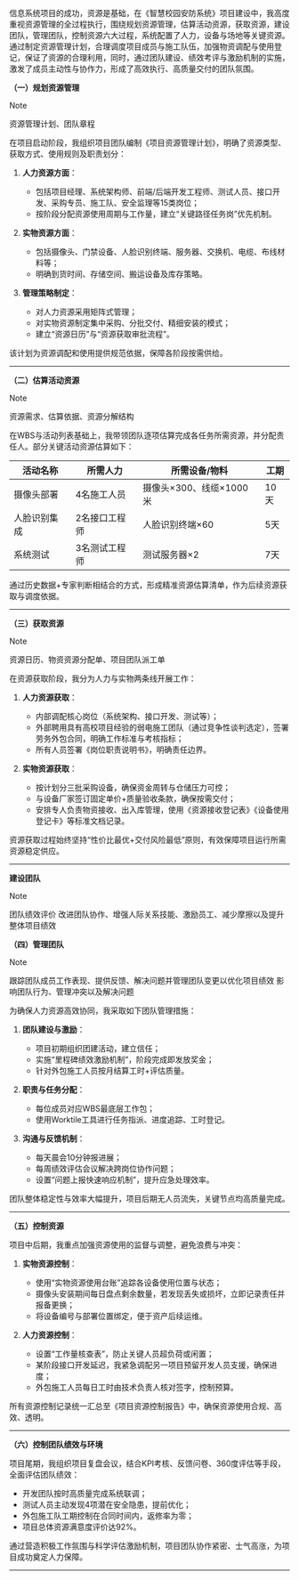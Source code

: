 信息系统项目的成功，资源是基础，在《智慧校园安防系统》项目建设中，我高度重视资源管理的全过程执行，围绕规划资源管理，估算活动资源，获取资源，建设团队，管理团队，控制资源六大过程，系统配置了人力，设备与场地等关键资源。通过制定资源管理计划，合理调度项目成员与施工队伍，加强物资调配与使用登记，保证了资源的合理利用，同时，通过团队建设、绩效考评与激励机制的实施，激发了成员主动性与协作力，形成了高效执行、高质量交付的团队氛围。


**（一）规划资源管理**

> [!note]
> 资源管理计划、团队章程

在项目启动阶段，我组织项目团队编制《项目资源管理计划》，明确了资源类型、获取方式、使用规则及职责划分：

1. **人力资源方面**：

   * 包括项目经理、系统架构师、前端/后端开发工程师、测试人员、接口开发、采购专员、施工队、安全监理等15类岗位；
   * 按阶段分配资源使用周期与工作量，建立“关键路径任务岗”优先机制。

2. **实物资源方面**：

   * 包括摄像头、门禁设备、人脸识别终端、服务器、交换机、电缆、布线材料等；
   * 明确到货时间、存储空间、搬运设备及库存策略。

3. **管理策略制定**：

   * 对人力资源采用矩阵式管理；
   * 对实物资源制定集中采购、分批交付、精细安装的模式；
   * 建立“资源日历”与“资源获取审批流程”。

该计划为资源调配和使用提供规范依据，保障各阶段按需供给。

---

**（二）估算活动资源**

> [!note]
> 资源需求、估算依据、资源分解结构

在WBS与活动列表基础上，我带领团队逐项估算完成各任务所需资源，并分配责任人。部分关键活动资源估算如下：

| 活动名称   | 所需人力    | 所需设备/物料          | 工期  |
| ------ | ------- | ---------------- | --- |
| 摄像头部署  | 4名施工人员  | 摄像头×300、线缆×1000米 | 10天 |
| 人脸识别集成 | 2名接口工程师 | 人脸识别终端×60        | 5天  |
| 系统测试   | 3名测试工程师 | 测试服务器×2          | 7天  |

通过历史数据+专家判断相结合的方式，形成精准资源估算清单，作为后续资源获取与调度依据。

---

**（三）获取资源**

> [!note]
> 资源日历、物资资源分配单、项目团队派工单

在资源获取阶段，我分为人力与实物两条线开展工作：

1. **人力资源获取**：

   * 内部调配核心岗位（系统架构、接口开发、测试等）；
   * 外部聘用具有高校项目经验的弱电施工团队（通过竞争性谈判选定），签署劳务外包合同，明确工作标准与考核指标；
   * 所有人员签署《岗位职责说明书》，明确责任边界。

2. **实物资源获取**：

   * 按计划分三批采购设备，确保资金周转与仓储压力可控；
   * 与设备厂家签订固定单价+质量验收条款，确保按需交付；
   * 安排专人负责物资接收、出入库管理，使用《资源接收登记表》《设备使用登记卡》等标准文档记录。

资源获取过程始终坚持“性价比最优+交付风险最低”原则，有效保障项目运行所需资源稳定供应。

---


**建设团队**

> [!note]
> 团队绩效评价
> 改进团队协作、增强人际关系技能、激励员工、减少摩擦以及提升整体项目绩效



**（四）管理团队**

> [!note]
> 跟踪团队成员工作表现、提供反馈、解决问题并管理团队变更以优化项目绩效
> 影响团队行为、管理冲突以及解决问题

为确保人力资源高效协同，我采取如下团队管理措施：

1. **团队建设与激励**：

   * 项目初期组织团建活动，建立信任；
   * 实施“里程碑绩效激励机制”，阶段完成即发放奖金；
   * 针对外包施工人员按月结算工时+评估质量。

2. **职责与任务分配**：

   * 每位成员对应WBS最底层工作包；
   * 使用Worktile工具进行任务指派、进度追踪、工时登记。

3. **沟通与反馈机制**：

   * 每天晨会10分钟报进展；
   * 每周绩效评估会议解决跨岗位协作问题；
   * 设置“问题上报快速响应机制”，提升应急处理效率。

团队整体稳定性与效率大幅提升，项目后期无人员流失，关键节点均高质量完成。

---

**（五）控制资源**

项目中后期，我重点加强资源使用的监督与调整，避免浪费与冲突：

1. **实物资源控制**：

   * 使用“实物资源使用台账”追踪各设备使用位置与状态；
   * 摄像头安装期间每日盘点剩余数量，若发现丢失或损坏，立即记录责任并报备更换；
   * 将设备编号与部署位置绑定，便于资产后续运维。

2. **人力资源控制**：

   * 设置“工作量核查表”，防止关键人员超负荷或闲置；
   * 某阶段接口开发延迟，我紧急调配另一项目预留开发人员支援，确保进度；
   * 外包施工人员每日工时由技术负责人核对签字，控制预算。

所有资源控制记录统一汇总至《项目资源控制报告》中，确保资源使用合规、高效、透明。

---

**（六）控制团队绩效与环境**

项目尾期，我组织项目复盘会议，结合KPI考核、反馈问卷、360度评估等手段，全面评估团队绩效：

* 开发团队按时高质量完成系统联调；
* 测试人员主动发现4项潜在安全隐患，提前优化；
* 外包施工队工期控制在合同时间内，返修率为零；
* 项目总体资源满意度评价达92%。

通过营造积极工作氛围与科学评估激励机制，项目团队协作紧密、士气高涨，为项目成功奠定人力保障。

---

